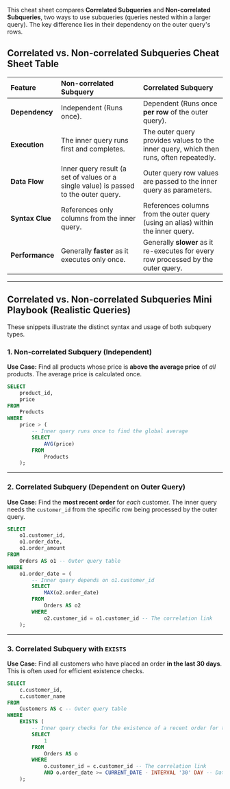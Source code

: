 This cheat sheet compares **Correlated Subqueries** and **Non-correlated Subqueries**, two ways to use subqueries (queries nested within a larger query). The key difference lies in their dependency on the outer query's rows.

## Correlated vs. Non-correlated Subqueries Cheat Sheet Table

| Feature | Non-correlated Subquery | Correlated Subquery |
| :--- | :--- | :--- |
| **Dependency** | Independent (Runs once). | Dependent (Runs once **per row** of the outer query). |
| **Execution** | The inner query runs first and completes. | The outer query provides values to the inner query, which then runs, often repeatedly. |
| **Data Flow** | Inner query result (a set of values or a single value) is passed to the outer query. | Outer query row values are passed to the inner query as parameters. |
| **Syntax Clue** | References only columns from the inner query. | References columns from the outer query (using an alias) within the inner query. |
| **Performance** | Generally **faster** as it executes only once. | Generally **slower** as it re-executes for every row processed by the outer query. |

-----

## Correlated vs. Non-correlated Subqueries Mini Playbook (Realistic Queries)

These snippets illustrate the distinct syntax and usage of both subquery types.

### 1\. Non-correlated Subquery (Independent)

**Use Case:** Find all products whose price is **above the average price** of *all* products. The average price is calculated once.

```sql
SELECT
    product_id,
    price
FROM
    Products
WHERE
    price > (
        -- Inner query runs once to find the global average
        SELECT
            AVG(price)
        FROM
            Products
    );
```

-----

### 2\. Correlated Subquery (Dependent on Outer Query)

**Use Case:** Find the **most recent order** for *each* customer. The inner query needs the `customer_id` from the specific row being processed by the outer query.

```sql
SELECT
    o1.customer_id,
    o1.order_date,
    o1.order_amount
FROM
    Orders AS o1 -- Outer query table
WHERE
    o1.order_date = (
        -- Inner query depends on o1.customer_id
        SELECT
            MAX(o2.order_date)
        FROM
            Orders AS o2
        WHERE
            o2.customer_id = o1.customer_id -- The correlation link
    );
```

-----

### 3\. Correlated Subquery with `EXISTS`

**Use Case:** Find all customers who have placed an order **in the last 30 days**. This is often used for efficient existence checks.

```sql
SELECT
    c.customer_id,
    c.customer_name
FROM
    Customers AS c -- Outer query table
WHERE
    EXISTS (
        -- Inner query checks for the existence of a recent order for the specific customer (c)
        SELECT
            1
        FROM
            Orders AS o
        WHERE
            o.customer_id = c.customer_id -- The correlation link
            AND o.order_date >= CURRENT_DATE - INTERVAL '30' DAY -- Date condition (syntax varies by DB)
    );
```
